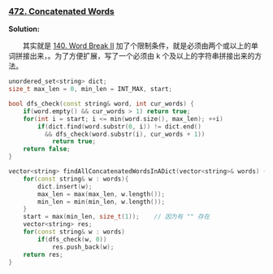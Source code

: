 ### [472. Concatenated Words](https://leetcode.com/problems/concatenated-words/description/)

**Solution:**

&emsp;&emsp;其实就是 [140. Word Break II](https://leetcode.com/problems/word-break-ii/description/) 加了个限制条件，就是必须由两个或以上的单词拼接出来，。为了方便扩展，写了一个必须由 k 个及以上的字符串拼接出来的方法。
```cpp
unordered_set<string> dict;
size_t max_len = 0, min_len = INT_MAX, start;

bool dfs_check(const string& word, int cur_words) {
    if(word.empty() && cur_words > 1) return true;
    for(int i = start; i <= min(word.size(), max_len); ++i)
        if(dict.find(word.substr(0, i)) != dict.end()
          && dfs_check(word.substr(i), cur_words + 1)) 
            return true;
    return false;
}

vector<string> findAllConcatenatedWordsInADict(vector<string>& words) {
    for(const string& w : words){
        dict.insert(w);
        max_len = max(max_len, w.length());
        min_len = min(min_len, w.length());
    }
    start = max(min_len, size_t(1));    // 因为有 "" 存在
    vector<string> res;
    for(const string& w : words) 
        if(dfs_check(w, 0))
            res.push_back(w);
    return res;
}

```
